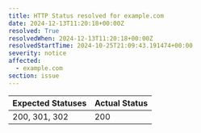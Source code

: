 ```yaml
---
title: HTTP Status resolved for example.com
date: 2024-12-13T11:20:18+00:00Z
resolved: True
resolvedWhen: 2024-12-13T11:20:18+00:00Z
resolvedStartTime: 2024-10-25T21:09:43.191474+00:00
severity: notice
affected:
  - example.com
section: issue
---
```


| Expected Statuses | Actual Status  |
|-------------------|----------------|
| 200, 301, 302 | 200 |
